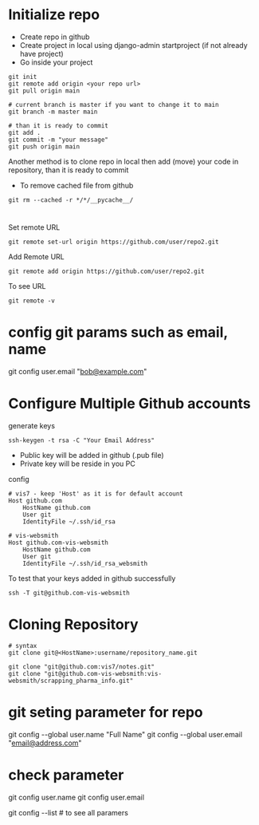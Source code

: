 # Initialize repo
- Create repo in github
- Create project in local using django-admin startproject (if not already have project)
- Go inside your project

```
git init
git remote add origin <your repo url>
git pull origin main

# current branch is master if you want to change it to main
git branch -m master main

# than it is ready to commit
git add .
git commit -m "your message"
git push origin main
```

Another method is to clone repo in local then add (move) your code in repository, than it is ready to commit


- To remove cached file from github
```
git rm --cached -r */*/__pycache__/
```

# 
Set remote URL
```
git remote set-url origin https://github.com/user/repo2.git
```

Add Remote URL
```
git remote add origin https://github.com/user/repo2.git
```

To see URL
```
git remote -v
```

# config git params such as email, name
git config user.email "bob@example.com"


# Configure Multiple Github accounts
generate keys
```
ssh-keygen -t rsa -C "Your Email Address"
```

- Public key will be added in github (.pub file)
- Private key will be reside in you PC


config
```
# vis7 - keep 'Host' as it is for default account
Host github.com
	HostName github.com
	User git
	IdentityFile ~/.ssh/id_rsa

# vis-websmith
Host github.com-vis-websmith
	HostName github.com
	User git
	IdentityFile ~/.ssh/id_rsa_websmith
```


To test that your keys added in github successfully
```
ssh -T git@github.com-vis-websmith
```


# Cloning Repository
```
# syntax
git clone git@<HostName>:username/repository_name.git

git clone "git@github.com:vis7/notes.git"
git clone "git@github.com-vis-websmith:vis-websmith/scrapping_pharma_info.git"
```

# git seting parameter for repo
git config --global user.name "Full Name"
git config --global user.email "email@address.com"

# check parameter
git config user.name
git config user.email

git config --list # to see all paramers

